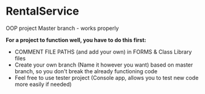 # RentalService
OOP project
Master branch - works properly

**For a project to function well, you have to do this first:**
- COMMENT FILE PATHS (and add your own) in FORMS & Class Library files
- Create your own branch (Name it however you want) based on master branch, so you don't break the already functioning code
- Feel free to use tester project (Console app, allows you to test new code more easily if needed)
